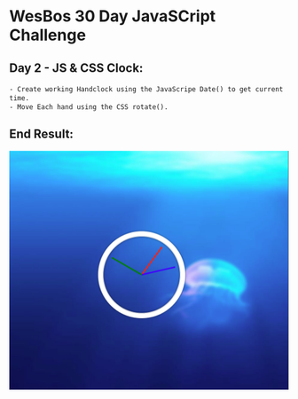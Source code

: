 # WesBos 30 Day JavaSCript Challenge

## Day 2 - JS & CSS Clock:

    - Create working Handclock using the JavaScripe Date() to get current time.
    - Move Each hand using the CSS rotate().

## End Result:

![JS&CSS_Clock](/02%20-%20JS%20and%20CSS%20Clock/js-clock.png)
